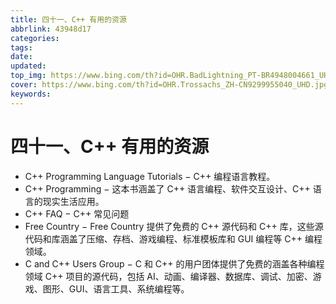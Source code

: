 ```yaml
---
title: 四十一、C++ 有用的资源
abbrlink: 43948d17
categories: 
tags: 
date: 
updated: 
top_img: https://www.bing.com/th?id=OHR.BadLightning_PT-BR4948004661_UHD.jpg
cover: https://www.bing.com/th?id=OHR.Trossachs_ZH-CN9299955040_UHD.jpg
keywords: 
---
```

# 四十一、C++ 有用的资源

- C++ Programming Language Tutorials − C++ 编程语言教程。
- C++ Programming − 这本书涵盖了 C++ 语言编程、软件交互设计、C++ 语言的现实生活应用。
- C++ FAQ − C++ 常见问题
- Free Country − Free Country 提供了免费的 C++ 源代码和 C++ 库，这些源代码和库涵盖了压缩、存档、游戏编程、标准模板库和 GUI 编程等 C++ 编程领域。
- C and C++ Users Group − C 和 C++ 的用户团体提供了免费的涵盖各种编程领域 C++ 项目的源代码，包括 AI、动画、编译器、数据库、调试、加密、游戏、图形、GUI、语言工具、系统编程等。